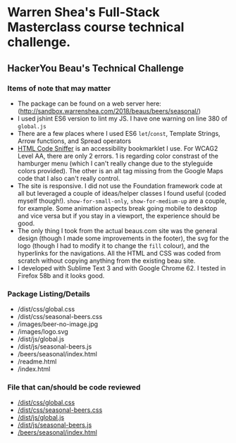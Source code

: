 # Warren Shea's Full-Stack Masterclass course technical challenge.
## HackerYou Beau's Technical Challenge

### Items of note that may matter
* The package can be found on a web server here: (http://sandbox.warrenshea.com/2018/beaus/beers/seasonal/)
* I used jshint ES6 version to lint my JS. I have one warning on line 380 of `global.js`
* There are a few places where I used ES6 `let`/`const`, Template Strings, Arrow functions, and Spread operators
* [HTML Code Sniffer](http://squizlabs.github.io/HTML_CodeSniffer/) is an accessibility bookmarklet I use. For WCAG2 Level AA, there are only 2 errors. 1 is regarding color constrast of the hamburger menu (which I can't really change due to the styleguide colors provided). The other is an alt tag missing from the Google Maps code that I also can't really control.
* The site is responsive. I did not use the Foundation framework code at all but leveraged a couple of ideas/helper classes I found useful (coded myself though!). `show-for-small-only`, `show-for-medium-up` are a couple, for example. Some animation aspects break going mobile to desktop and vice versa but if you stay in a viewport, the experience should be good.
* The only thing I took from the actual beaus.com site was the general design (though I made some improvements in the footer), the svg for the logo (though I had to modify it to change the `fill` colour), and the hyperlinks for the navigations. All the HTML and CSS was coded from scratch without copying anything from the existing beau site.
* I developed with Sublime Text 3 and with Google Chrome 62. I tested in Firefox 58b and it looks good.

### Package Listing/Details
* /dist/css/global.css
* /dist/css/seasonal-beers.css
* /images/beer-no-image.jpg
* /images/logo.svg
* /dist/js/global.js
* /dist/js/seasonal-beers.js
* /beers/seasonal/index.html
* /readme.html
* /index.html

### File that can/should be code reviewed
* [/dist/css/global.css](http://sandbox.warrenshea.com/2018/beaus/dist/css/global.css)
* [/dist/css/seasonal-beers.css](http://sandbox.warrenshea.com/2018/beaus/dist/css/seasonal-beers.css)
* [/dist/js/global.js](http://sandbox.warrenshea.com/2018/beaus/dist/js/global.js)
* [/dist/js/seasonal-beers.js](http://sandbox.warrenshea.com/2018/beaus/dist/js/seasonal-beers.js)
* [/beers/seasonal/index.html](http://sandbox.warrenshea.com/2018/beaus/beers/seasonal/index.html)